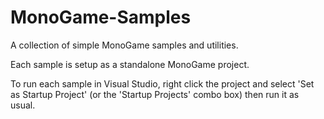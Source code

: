 # MonoGame-Samples

A collection of simple MonoGame samples and utilities.

Each sample is setup as a standalone MonoGame project.

To run each sample in Visual Studio, right click the project and select 'Set as Startup Project' (or the 'Startup Projects' combo box) then run it as usual.
